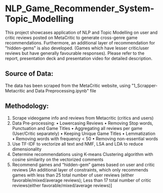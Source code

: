 # NLP_Game_Recommender_System-Topic_Modelling
This project showcases application of NLP and Topic Modelling on user and critic reviews posted on MetaCritic to generate cross-genre game recommendations. Furthermore, an additional layer of recommendation for "hidden-gems" is also developed. (Games which have lesser critic/user reviews but have generally favourable responses). Please refer to the report, presentation deck and presentation video for detailed description.

## Source of Data:
The data has been scraped from the MetaCritic website, using "1_Scrapper-Metacritic and Data Preprocessing.ipynb" file

## Methodology:

1. Scrape videogame info and reviews from Metacritic (critics and users)
2. Data Pre-processing:
• Lowercasing Reviews
• Removing Stop words, Punctuation and Game Titles
• Aggregating all reviews per game (User/Critic separately)
• Keeping Unique Game Titles
• Lemmatization
• Removing words with frequency < 50
• Removing non-essential words
3. Use TF-IDF to vectorize all text and NMF, LSA and LDA to reduce dimensionality
3. Determine recommendations using K-means Clustering algorithm with cosine similarity on the vectorized comments
4. Recommend games and “hidden-gem” games based on user and critic reviews 
[An additional layer of constraints, which only recommends games with less than 25 total number of user reviews (either favorable/mixed/average reviews); Less than 17 total number of critic reviews(either favorable/mixed/average reviews)]
